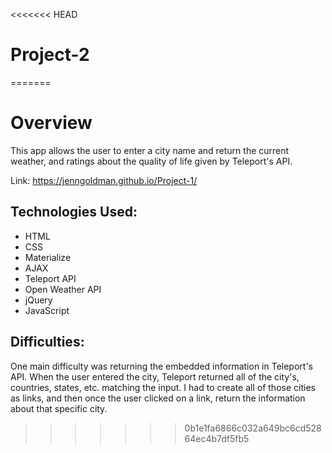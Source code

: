 <<<<<<< HEAD
# Project-2
=======
# Overview

This app allows the user to enter a city name and return the current weather, and ratings about the quality of life given by Teleport's API.

Link: https://jenngoldman.github.io/Project-1/

## Technologies Used:
- HTML
- CSS
- Materialize
- AJAX
- Teleport API
- Open Weather API
- jQuery
- JavaScript

## Difficulties:
One main difficulty was returning the embedded information in Teleport's API. When the user entered the city, Teleport returned all of the city's, countries, states, etc. matching the input. I had to create all of those cities as links, and then once the user clicked on a link, return the information about that specific city. 
>>>>>>> 0b1e1fa6866c032a649bc6cd52864ec4b7df5fb5
